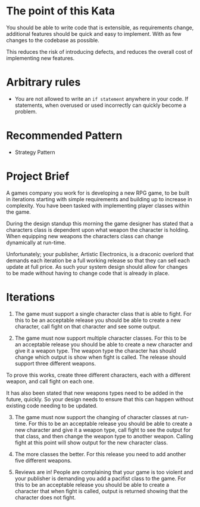 # The point of this Kata
You should be able to write code that is extensible, as requirements change, additional features should be quick and easy to implement. With as few changes to the codebase as possible. 

This reduces the risk of introducing defects, and reduces the overall cost of implementing new features.

# Arbitrary rules
- You are not allowed to write an `if statement` anywhere in your code. If statements, when overused or used incorrectly can quickly become a problem.

# Recommended Pattern
- Strategy Pattern

# Project Brief

A games company you work for is developing a new RPG game, to be built in iterations starting with simple requirements and building up to increase in complexity. You have been tasked with implementing player classes within the game. 

During the design standup this morning the game designer has stated that a characters class is dependent upon what weapon the character is holding. When equipping new weapons the characters class can change dynamically at run-time.

Unfortunately; your publisher, Artistic Electronics, is a draconic overlord that demands each iteration be a full working release so that they can sell each update at full price. As such your system design should allow for changes to be made without having to change code that is already in place.

# Iterations

1. The game must support a single character class that is able to fight. For this to be an acceptable release you should be able to create a new character, call fight on that character and see some output.

2. The game must now support multiple character classes. For this to be an acceptable release you should be able to create a new character and give it a weapon type. The weapon type the character has should change which output is show when fight is called. The release should support three different weapons.  

To prove this works, create three different characters, each with a different weapon, and call fight on each one.

It has also been stated that new weapons types need to be added in the future, quickly. So your design needs to ensure that this can happen without existing code needing to be updated.

3. The game must now support the changing of character classes at run-time. For this to be an acceptable release you should be able to create a new character and give it a weapon type, call fight to see the output for that class, and then change the weapon type to another weapon. Calling fight at this point will show output for the new character class.

4. The more classes the better. For this release you need to add another five different weapons.

5. Reviews are in! People are complaining that your game is too violent and your publisher is demanding you add a pacifist class to the game. For this to be an acceptable release you should be able to create a character that when fight is called, output is returned showing that the character does not fight.
